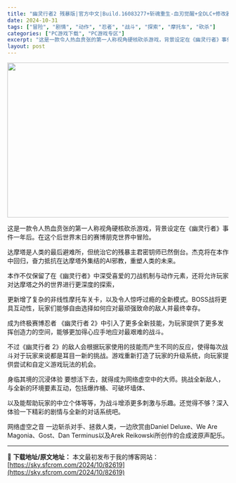 ```yaml
---
title: "幽灵行者2 残暴版|官方中文|Build.16083277+斩魂重生-血刃觉醒+全DLC+修改器|解压即撸|"
date: 2024-10-31
tags: ["冒险", "剧情", "动作", "忍者", "战斗", "探索", "摩托车", "砍杀"]
categories: ["PC游戏下载", "PC游戏专区"]
excerpt: "这是一款令人热血贲张的第一人称视角硬核砍杀游戏，背景设定在《幽灵行者》事件一年后。在这个后世界末日的赛博朋克世界中冒险。 达摩塔是人类的最后避难所，但统治它的残暴主君密钥师已然倒台。杰克将在本作中回归，奋力抵抗在达摩塔外集结的AI邪教，重塑人类的未来。 本作不仅保留了在《幽灵行者》中深受喜爱的刀战机&hellip;"
layout: post
---
```


<img class="aligncenter size-full wp-image-82612" src="https://sky.sfcrom.com/wp-content/uploads/2024/10/2024103110210961.webp" alt="" width="616" height="353" />

这是一款令人热血贲张的第一人称视角硬核砍杀游戏，背景设定在《幽灵行者》事件一年后。在这个后世界末日的赛博朋克世界中冒险。

达摩塔是人类的最后避难所，但统治它的残暴主君密钥师已然倒台。杰克将在本作中回归，奋力抵抗在达摩塔外集结的AI邪教，重塑人类的未来。

本作不仅保留了在《幽灵行者》中深受喜爱的刀战机制与动作元素，还将允许玩家对达摩塔之外的世界进行更深度的探索，

更新增了复杂的非线性摩托车关卡，以及令人惊呼过瘾的全新模式。BOSS战将更具互动性，玩家们能够自由选择如何应对最顽强致命的敌人并最终幸存。

成为终极赛博忍者
《幽灵行者 2》中引入了更多全新技能，为玩家提供了更多发挥创造力的空间，能够更加得心应手地应对最艰难的战斗。

不过《幽灵行者 2》的敌人会根据玩家使用的技能而产生不同的反应，使得每次战斗对于玩家来说都是耳目一新的挑战。游戏重新打造了玩家的升级系统，向玩家提供尝试和自定义游戏玩法的机会。

身临其境的沉浸体验
要想活下去，就得成为网络虚空中的大师。挑战全新敌人，与全新的环境要素互动，包括爆炸桶、可破坏墙体、

以及能帮助玩家的中立个体等等，为战斗增添更多刺激与乐趣。还觉得不够？深入体验一下精彩的剧情与全新的对话系统吧。

网络虚空之音
一边斩杀对手、拯救人类，一边欣赏由Daniel Deluxe、We Are Magonia、Gost、Dan Terminus以及Arek Reikowski所创作的合成波原声配乐。

---
📖 **下载地址/原文地址：** 本文最初发布于我的博客网站：[https://sky.sfcrom.com/2024/10/82619](https://sky.sfcrom.com/2024/10/82619)
